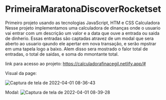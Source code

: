 # PrimeiraMaratonaDiscoverRocketset
Primeiro projeto usando as tecnologias JavaScript, HTM e CSS Calculadora
Nesse projeto implementamos uma calculadora de dinanças onde o usuario vai entrar com um descrição um valor e a data que ouve a entrada ou saida de dinherio.
Essas entradas são captadas atravez de um modal que sera aberto ao usuario qaundo ele apertar em nova transação, e serão mpstrar em uma tapela logo a baixo.
Alem disso sera mostrado o falor total de entradas, o total de saidas, e soma do mmontante total.

link para acesso ao projeto: https://calculadorafinacegil.netlify.app/#

Visual da page:

![Captura de tela de 2022-04-01 08-36-43](https://user-images.githubusercontent.com/86432651/161256123-6b40770b-4b5e-4011-ae43-db7428078926.png)

Modal:
![Captura de tela de 2022-04-01 08-39-28](https://user-images.githubusercontent.com/86432651/161256437-e52f5ee0-923a-4a67-9be7-e904aec0579d.png)
